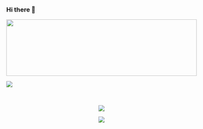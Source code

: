 ### Hi there 👋
 
 <img src="https://raw.githubusercontent.com/matfantinel/matfantinel/master/waves.svg" width="100%" height="150">
 
 ![](https://komarev.com/ghpvc/?username=naman2341&color=54a58b)
 <br><br><br>
 <p align="center"> <img src="https://github-readme-stats.vercel.app/api/top-langs/?username=naman2341&show_icons=true&theme=gotham"/>
 <p align="center"> <img src="https://github-readme-stats.vercel.app/api?username=naman2341&show_icons=true&theme=gotham"/>


<!--**naman2341/naman2341** is a ✨ _special_ ✨ repository because its `README.md` (this file) appears on your GitHub profile.

Here are some ideas to get you started:

- 🔭 I’m currently working on ...
- 🌱 I’m currently learning ...
- 👯 I’m looking to collaborate on ...
- 🤔 I’m looking for help with ...
- 💬 Ask me about ...
- 📫 How to reach me: ...
- 😄 Pronouns: ...
- ⚡ Fun fact: ...
-->
